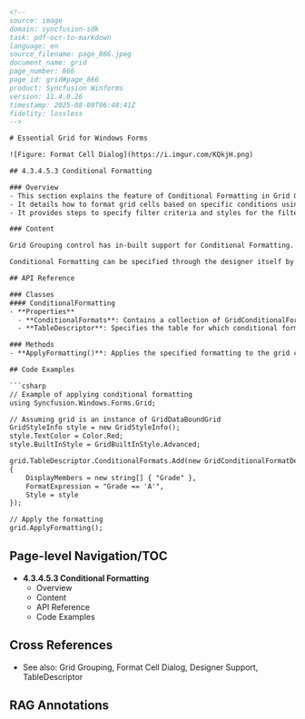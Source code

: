 ```html
<!--
source: image
domain: syncfusion-sdk
task: pdf-ocr-to-markdown
language: en
source_filename: page_866.jpeg
document_name: grid
page_number: 866
page_id: grid#page_866
product: Syncfusion Winforms
version: 11.4.0.26
timestamp: 2025-08-09T06:48:41Z
fidelity: lossless
-->

# Essential Grid for Windows Forms

![Figure: Format Cell Dialog](https://i.imgur.com/KQkjH.png)

## 4.3.4.5.3 Conditional Formatting

### Overview
- This section explains the feature of Conditional Formatting in Grid Grouping control.
- It details how to format grid cells based on specific conditions using the GridConditionalFormatDescriptor.
- It provides steps to specify filter criteria and styles for the filtered cells through the designer.

### Content

Grid Grouping control has in-built support for Conditional Formatting. This feature allows you to format grid cells based on a certain condition. This can be achieved by defining a **GridConditionalFormatDescriptor** for the grid. Using this descriptor, you can specify the filter criteria for the cells and the style to be applied for the filtered cells. Once these specifications are defined, then the given styles are applied to only those cells that satisfy the condition specified.

Conditional Formatting can be specified through the designer itself by accessing the **TableDescriptor.ConditionalFormats** property. This will open the **GridConditionalFormatDescriptor** editor wherein you can add as many formatters as you want. For each such formatter, you need to specify the filter criteria either by adding **RecordFilters** or by an **Expression**. The below property editor illustrates this process.

## API Reference

### Classes
#### ConditionalFormatting
- **Properties**
  - **ConditionalFormats**: Contains a collection of GridConditionalFormat descriptors.
  - **TableDescriptor**: Specifies the table for which conditional formatting is applied.

### Methods
- **ApplyFormatting()**: Applies the specified formatting to the grid cells based on the defined conditions.

## Code Examples

```csharp
// Example of applying conditional formatting
using Syncfusion.Windows.Forms.Grid;

// Assuming grid is an instance of GridDataBoundGrid
GridStyleInfo style = new GridStyleInfo();
style.TextColor = Color.Red;
style.BuiltInStyle = GridBuiltInStyle.Advanced;

grid.TableDescriptor.ConditionalFormats.Add(new GridConditionalFormatDescriptor()
{
    DisplayMembers = new string[] { "Grade" },
    FormatExpression = "Grade == 'A'",
    Style = style
});

// Apply the formatting
grid.ApplyFormatting();
```

## Page-level Navigation/TOC
- **4.3.4.5.3 Conditional Formatting**
  - Overview
  - Content
  - API Reference
  - Code Examples

## Cross References
- See also: Grid Grouping, Format Cell Dialog, Designer Support, TableDescriptor

## RAG Annotations
<!-- tags: [grid, conditional formatting, designer, winforms] keywords: [GridConditionalFormatDescriptor, TableDescriptor.ConditionalFormats, RecordFilters, Expression, ApplyFormatting, GridStyleInfo] -->
```